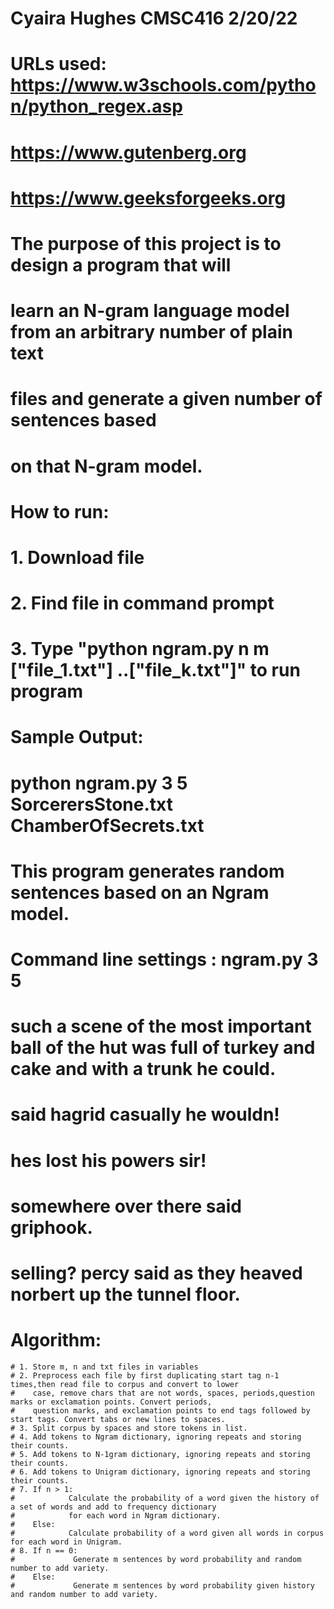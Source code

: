 # Cyaira Hughes CMSC416 2/20/22

# URLs used: https://www.w3schools.com/python/python_regex.asp
#            https://www.gutenberg.org
#            https://www.geeksforgeeks.org

# The purpose of this project is to design a program that will
# learn an N-gram language model from an arbitrary number of plain text
# files and generate a given number of sentences based
# on that N-gram model.

# How to run:
#    1. Download file
#    2. Find file in command prompt
#    3. Type "python ngram.py n m ["file_1.txt"] ..["file_k.txt"]" to run program

# Sample Output:
# python ngram.py 3 5 SorcerersStone.txt ChamberOfSecrets.txt
#
# This program generates random sentences based on an Ngram model.
# Command line settings : ngram.py 3 5
#
#  such a scene of the most important ball of the hut was full of turkey and cake and with a trunk he could.
#
#  said hagrid casually he wouldn!
#
#  hes lost his powers sir!
#
#  somewhere over there said griphook.
#
#  selling? percy said as they heaved norbert up the tunnel floor.
# Algorithm:
    # 1. Store m, n and txt files in variables
    # 2. Preprocess each file by first duplicating start tag n-1 times,then read file to corpus and convert to lower
    #    case, remove chars that are not words, spaces, periods,question marks or exclamation points. Convert periods,
    #    question marks, and exclamation points to end tags followed by start tags. Convert tabs or new lines to spaces.
    # 3. Split corpus by spaces and store tokens in list.
    # 4. Add tokens to Ngram dictionary, ignoring repeats and storing their counts.
    # 5. Add tokens to N-1gram dictionary, ignoring repeats and storing their counts.
    # 6. Add tokens to Unigram dictionary, ignoring repeats and storing their counts.
    # 7. If n > 1:
    #            Calculate the probability of a word given the history of a set of words and add to frequency dictionary
    #            for each word in Ngram dictionary.
    #    Else:
    #            Calculate probability of a word given all words in corpus for each word in Unigram.
    # 8. If n == 0:
    #             Generate m sentences by word probability and random number to add variety.
    #    Else:
    #             Generate m sentences by word probability given history and random number to add variety.
